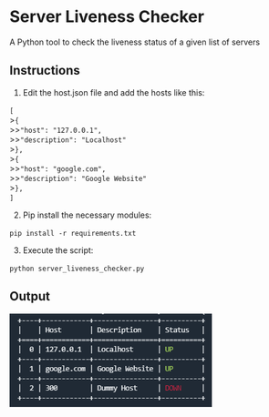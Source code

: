 # Server Liveness Checker

A Python tool to check the liveness status of a given list of servers

## Instructions

1. Edit the host.json file and add the hosts like this:

`[`<br />
	>`{`<br />
		>>`"host": "127.0.0.1",`<br />
		>>`"description": "Localhost"`<br />
    	>`},`<br />
	>`{`<br />
		>>`"host": "google.com",`<br />
		>>`"description": "Google Website"`<br />
	>`},`<br />
`]`

2. Pip install the necessary modules:

``
pip install -r requirements.txt
``

3. Execute the script:

``
python server_liveness_checker.py
``

## Output

![alt text](https://github.com/rmso27/server_liveness_checker/blob/main/print.png)
